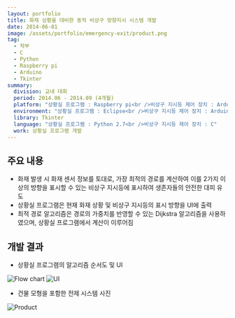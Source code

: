 ```yaml
---
layout: portfolio
title: 화재 상황을 대비한 동적 비상구 방향지시 시스템 개발
date: 2014-06-01
image: /assets/portfolio/emergency-exit/product.png
tag:
  - 학부
  - C
  - Python
  - Raspberry pi
  - Arduino
  - Tkinter
summary:
  division: 교내 대회
  period: 2014.06 - 2014.09 (4개월)
  platform: "상황실 프로그램 : Raspberry pi<br />비상구 지시등 제어 장치 : Arduino due"
  environment: "상황실 프로그램 : Eclipse<br />비상구 지시등 제어 장치 : Arduino IDE"
  library: Tkinter
  language: "상황실 프로그램 : Python 2.7<br />비상구 지시등 제어 장치 : C"
  work: 상황실 프로그램 개발
---
```


## 주요 내용

* 화재 발생 시 화재 센서 정보를 토대로, 가장 최적의 경로를 계산하여 이를 2가지 이상의 방향을 표시할 수 있는 비상구 지시등에 표시하여 생존자들의 안전한 대피 유도
* 상황실 프로그램은 현재 화재 상황 및 비상구 지시등의 표시 방향을 UI에 출력
* 최적 경로 알고리즘은 경로의 가중치를 반영할 수 있는 Dijkstra 알고리즘을 사용하였으며, 상황실 프로그램에서 계산이 이루어짐

## 개발 결과

* 상황실 프로그램의 알고리즘 순서도 및 UI

![Flow chart]({{site.baseurl}}/assets/portfolio/emergency-exit/flow.png)
![UI]({{site.baseurl}}/assets/portfolio/emergency-exit/ui.png)

* 건물 모형을 포함한 전제 시스템 사진

![Product]({{site.baseurl}}/assets/portfolio/emergency-exit/product.png)

